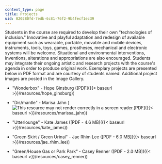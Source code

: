 ```yaml
---
content_type: page
title: Projects
uid: 020280fd-7edb-6c81-76f2-9b4fecf1ec39
---
```


Students in the course are required to develop their own "technologies of inclusion." Innovative and playful adaptation and redesign of available equipment such as wearable, portable, movable and mobile devices, instruments, tools, toys, games, prostheses, mechanical and electronic systems will be welcome. Situational and environmental interventions, inventions, alterations and appropriations are also encouraged. Students may integrate their ongoing artistic and research projects with the course's agenda in order to produce original work. Exemplary projects are presented below in PDF format and are courtesy of students named. Additional project images are posted in the Image Gallery.

*   "Wonderbox" - Hope Ginsburg ([PDF]({{< baseurl >}}/resources/hope_ginsburg))
    
*   "Dis/mantle" - Marisa Jahn (![This resource may not render correctly in a screen reader.](/images/inacessible.gif)[PDF]({{< baseurl >}}/resources/marissa_jahn))
    
*   "Utterlounge" - Kate James ([PDF - 4.6 MB]({{< baseurl >}}/resources/kate_james))
    
*   "Green Skirt / Green Urinal" - Jae Rhim Lee ([PDF - 6.0 MB]({{< baseurl >}}/resources/jae_rhim_lee))
    
*   "Green/House Gas or Park Park" - Casey Renner ([PDF - 2.0 MB]({{< baseurl >}}/resources/casey_renner))